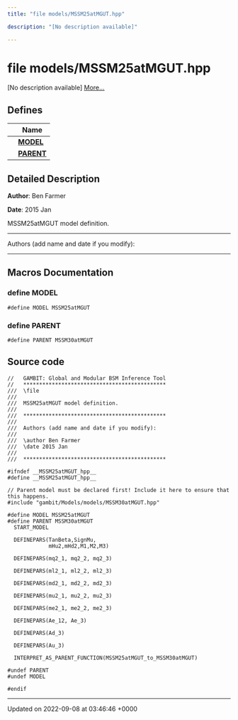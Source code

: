 ```yaml
---
title: "file models/MSSM25atMGUT.hpp"

description: "[No description available]"

---
```


# file models/MSSM25atMGUT.hpp

[No description available] [More...](#detailed-description)

## Defines

|                | Name           |
| -------------- | -------------- |
|  | **[MODEL](/documentation/code/files/mssm25atmgut_8hpp/#define-model)**  |
|  | **[PARENT](/documentation/code/files/mssm25atmgut_8hpp/#define-parent)**  |

## Detailed Description


**Author**: Ben Farmer 

**Date**: 2015 Jan

MSSM25atMGUT model definition.



------------------

Authors (add name and date if you modify):



------------------




## Macros Documentation

### define MODEL

```
#define MODEL MSSM25atMGUT
```


### define PARENT

```
#define PARENT MSSM30atMGUT
```


## Source code

```
//   GAMBIT: Global and Modular BSM Inference Tool
//   *********************************************
///  \file
///
///  MSSM25atMGUT model definition. 
///
///  *********************************************
///
///  Authors (add name and date if you modify):
///   
///  \author Ben Farmer  
///  \date 2015 Jan
///
///  *********************************************

#ifndef __MSSM25atMGUT_hpp__
#define __MSSM25atMGUT_hpp__

// Parent model must be declared first! Include it here to ensure that this happens.
#include "gambit/Models/models/MSSM30atMGUT.hpp"

#define MODEL MSSM25atMGUT
#define PARENT MSSM30atMGUT
  START_MODEL

  DEFINEPARS(TanBeta,SignMu,
             mHu2,mHd2,M1,M2,M3)

  DEFINEPARS(mq2_1, mq2_2, mq2_3)
 
  DEFINEPARS(ml2_1, ml2_2, ml2_3)

  DEFINEPARS(md2_1, md2_2, md2_3)

  DEFINEPARS(mu2_1, mu2_2, mu2_3)

  DEFINEPARS(me2_1, me2_2, me2_3)

  DEFINEPARS(Ae_12, Ae_3)
  
  DEFINEPARS(Ad_3)

  DEFINEPARS(Au_3)

  INTERPRET_AS_PARENT_FUNCTION(MSSM25atMGUT_to_MSSM30atMGUT)

#undef PARENT
#undef MODEL

#endif
```


-------------------------------

Updated on 2022-09-08 at 03:46:46 +0000
